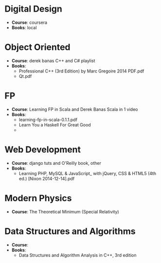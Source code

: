 Digital Design 
==============

* **Course**: coursera
* **Books**: local



Object Oriented 
===============

* **Course**: derek banas C++ and C# playlist  
* **Books**: 
  * Professional C++ (3rd Edition) by Marc Gregoire 2014 PDF.pdf
  * Qt.pdf


FP
==

* **Course**: Learning FP in Scala and Derek Banas Scala in 1 video 
* **Books**:
  * learning-fp-in-scala-0.1.1.pdf
  * Learn You a Haskell For Great Good
  * 


Web Development
===============

* **Course**: django tuts and O'Reilly book, other 
* **Books**: 
  * Learning PHP, MySQL & JavaScript_ with jQuery, CSS & HTML5 (4th ed.) [Nixon 2014-12-14].pdf


Modern Physics
===============

* **Course**: The Theoretical Minimum (Special Relativity)


Data Structures and Algorithms
===============================

* **Course**: 
* **Books**:
  * Data Structures and Algorithm Analysis in C++, 3rd edition

